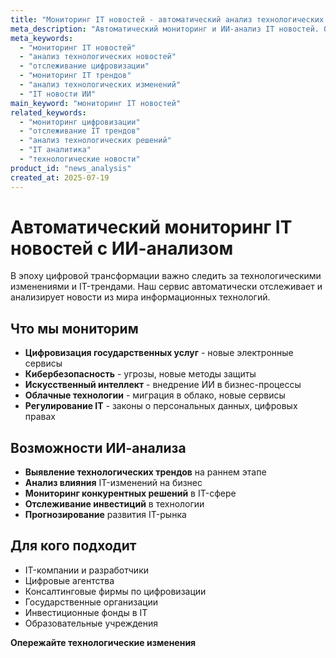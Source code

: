 ```yaml
---
title: "Мониторинг IT новостей - автоматический анализ технологических трендов и изменений"
meta_description: "Автоматический мониторинг и ИИ-анализ IT новостей. Отслеживание технологических трендов, изменений в цифровизации, новых IT решений."
meta_keywords:
  - "мониторинг IT новостей"
  - "анализ технологических новостей"
  - "отслеживание цифровизации"
  - "мониторинг IT трендов"
  - "анализ технологических изменений"
  - "IT новости ИИ"
main_keyword: "мониторинг IT новостей"
related_keywords:
  - "мониторинг цифровизации"
  - "отслеживание IT трендов"
  - "анализ технологических решений"
  - "IT аналитика"
  - "технологические новости"
product_id: "news_analysis"
created_at: 2025-07-19
---
```


# Автоматический мониторинг IT новостей с ИИ-анализом

В эпоху цифровой трансформации важно следить за технологическими изменениями и IT-трендами. Наш сервис автоматически отслеживает и анализирует новости из мира информационных технологий.

## Что мы мониторим

- **Цифровизация государственных услуг** - новые электронные сервисы
- **Кибербезопасность** - угрозы, новые методы защиты
- **Искусственный интеллект** - внедрение ИИ в бизнес-процессы
- **Облачные технологии** - миграция в облако, новые сервисы
- **Регулирование IT** - законы о персональных данных, цифровых правах

## Возможности ИИ-анализа

- **Выявление технологических трендов** на раннем этапе
- **Анализ влияния** IT-изменений на бизнес
- **Мониторинг конкурентных решений** в IT-сфере
- **Отслеживание инвестиций** в технологии
- **Прогнозирование** развития IT-рынка

## Для кого подходит

- IT-компании и разработчики
- Цифровые агентства
- Консалтинговые фирмы по цифровизации
- Государственные организации
- Инвестиционные фонды в IT
- Образовательные учреждения

**Опережайте технологические изменения**
